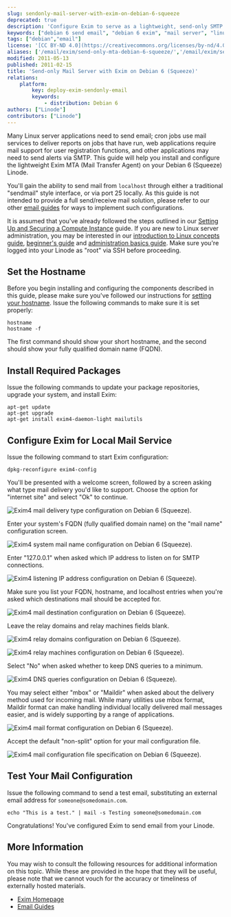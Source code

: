 ```yaml
---
slug: sendonly-mail-server-with-exim-on-debian-6-squeeze
deprecated: true
description: 'Configure Exim to serve as a lightweight, send-only SMTP server on Debian 6.'
keywords: ["debian 6 send email", "debian 6 exim", "mail server", "linux mail", "smtp server", "debian exim", "debian squeeze"]
tags: ["debian","email"]
license: '[CC BY-ND 4.0](https://creativecommons.org/licenses/by-nd/4.0)'
aliases: ['/email/exim/send-only-mta-debian-6-squeeze/','/email/exim/sendonly-mail-server-with-exim-on-debian-6-squeeze/']
modified: 2011-05-13
published: 2011-02-15
title: 'Send-only Mail Server with Exim on Debian 6 (Squeeze)'
relations:
    platform:
        key: deploy-exim-sendonly-email
        keywords:
            - distribution: Debian 6
authors: ["Linode"]
contributors: ["Linode"]
---
```


Many Linux server applications need to send email; cron jobs use mail services to deliver reports on jobs that have run, web applications require mail support for user registration functions, and other applications may need to send alerts via SMTP. This guide will help you install and configure the lightweight Exim MTA (Mail Transfer Agent) on your Debian 6 (Squeeze) Linode.

You'll gain the ability to send mail from `localhost` through either a traditional "sendmail" style interface, or via port 25 locally. As this guide is not intended to provide a full send/receive mail solution, please refer to our other [email guides](/docs/email/) for ways to implement such configurations.

It is assumed that you've already followed the steps outlined in our [Setting Up and Securing a Compute Instance](/docs/products/compute/compute-instances/guides/set-up-and-secure/) guide. If you are new to Linux server administration, you may be interested in our [introduction to Linux concepts guide](/docs/guides/introduction-to-linux-concepts/), [beginner's guide](/docs/products/compute/compute-instances/faqs/) and [administration basics guide](/docs/guides/linux-system-administration-basics/). Make sure you're logged into your Linode as "root" via SSH before proceeding.

## Set the Hostname

Before you begin installing and configuring the components described in this guide, please make sure you've followed our instructions for [setting your hostname](/docs/products/compute/compute-instances/guides/set-up-and-secure/#configure-a-custom-hostname). Issue the following commands to make sure it is set properly:

    hostname
    hostname -f

The first command should show your short hostname, and the second should show your fully qualified domain name (FQDN).

## Install Required Packages

Issue the following commands to update your package repositories, upgrade your system, and install Exim:

    apt-get update
    apt-get upgrade
    apt-get install exim4-daemon-light mailutils

## Configure Exim for Local Mail Service

Issue the following command to start Exim configuration:

    dpkg-reconfigure exim4-config

You'll be presented with a welcome screen, followed by a screen asking what type mail delivery you'd like to support. Choose the option for "internet site" and select "Ok" to continue.

![Exim4 mail delivery type configuration on Debian 6 (Squeeze).](98-debian-6-exim-01-general.png)

Enter your system's FQDN (fully qualified domain name) on the "mail name" configuration screen.

![Exim4 system mail name configuration on Debian 6 (Squeeze).](99-debian-6-exim-02-mail-name.png)

Enter "127.0.0.1" when asked which IP address to listen on for SMTP connections.

![Exim4 listening IP address configuration on Debian 6 (Squeeze).](100-debian-6-exim-03-listen-ip.png)

Make sure you list your FQDN, hostname, and localhost entries when you're asked which destinations mail should be accepted for.

![Exim4 mail destination configuration on Debian 6 (Squeeze).](101-debian-6-exim-04-recipient-domains.png)

Leave the relay domains and relay machines fields blank.

![Exim4 relay domains configuration on Debian 6 (Squeeze).](102-debian-6-exim-05-relay-domains.png)

![Exim4 relay machines configuration on Debian 6 (Squeeze).](103-debian-6-exim-06-relay-machines.png)

Select "No" when asked whether to keep DNS queries to a minimum.

![Exim4 DNS queries configuration on Debian 6 (Squeeze).](104-debian-6-exim-07-dns-queries.png)

You may select either "mbox" or "Maildir" when asked about the delivery method used for incoming mail. While many utilities use mbox format, Maildir format can make handling individual locally delivered mail messages easier, and is widely supporting by a range of applications.

![Exim4 mail format configuration on Debian 6 (Squeeze).](105-debian-6-exim-08-mail-format.png)

Accept the default "non-split" option for your mail configuration file.

![Exim4 mail configuration file specification on Debian 6 (Squeeze).](106-debian-6-exim-09-split-config.png)

## Test Your Mail Configuration

Issue the following command to send a test email, substituting an external email address for `someone@somedomain.com`.

    echo "This is a test." | mail -s Testing someone@somedomain.com

Congratulations! You've configured Exim to send email from your Linode.

## More Information

You may wish to consult the following resources for additional information on this topic. While these are provided in the hope that they will be useful, please note that we cannot vouch for the accuracy or timeliness of externally hosted materials.

- [Exim Homepage](http://www.exim.org/)
- [Email Guides](/docs/email/)



